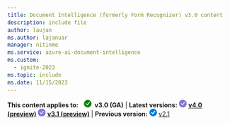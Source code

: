 ```yaml
---
title: Document Intelligence (formerly Form Recognizer) v3.0 content
description: include file
author: laujan
ms.author: lajanuar
manager: nitinme
ms.service: azure-ai-document-intelligence
ms.custom:
  - ignite-2023
ms.topic: include
ms.date: 11/15/2023
---
```


**This content applies to:** ![checkmark](../media/yes-icon.png) **v3.0 (GA)** | **Latest versions:** ![purple-checkmark](../media/purple-yes-icon.png) [**v4.0 (preview)**](?view=doc-intel-4.0.0&preserve-view=true) ![purple-checkmark](../media/purple-yes-icon.png) [**v3.1 (preview)**](?view=doc-intel-3.1.0&preserve-view=true) | **Previous version:** ![blue-checkmark](../media/blue-yes-icon.png) [v2.1](?view=doc-intel-2.1.0&preserve-view=true)
